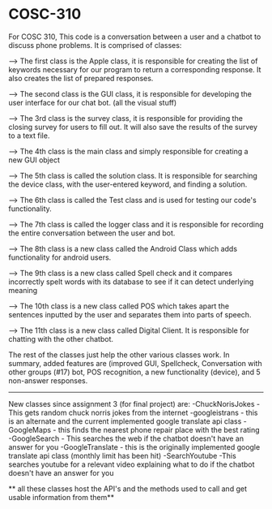 # COSC-310 
For COSC 310,
This code is a conversation between a user and a chatbot to discuss phone problems. It is comprised of classes:

--> The first class is the Apple class, it is responsible for creating the list of keywords necessary for our program to return a corresponding response. It also creates the list of prepared responses.

--> The second class is the GUI class, it is responsible for developing the user interface for our chat bot. (all the visual stuff)

--> The 3rd class is the survey class, it is responsible for providing the closing survey for users to fill out. It will also save the results of the survey to a text file.

--> The 4th class is the main class and simply responsible for creating a new GUI object

--> The 5th class is called the solution class. It is responsible for searching the device class, with the user-entered keyword, and finding a solution.

--> The 6th class is called the Test class and is used for testing our code's functionality.

--> The 7th class is called the logger class and it is responsible for recording the entire conversation between the user and bot.

--> The 8th class is a new class called the Android Class which adds functionality for android users.

--> The 9th class is a new class called Spell check and it compares incorrectly spelt words with its database to see if it can detect underlying meaning

--> The 10th class is a new class called POS which takes apart the sentences inputted by the user and separates them into parts of speech.

--> The 11th class is a new class called Digital Client. It is responsible for chatting with the other chatbot.

The rest of the classes just help the other various classes work. In summary, added features are (improved GUI, Spellcheck, Conversation with other groups (#17) bot, POS recognition, a new functionality (device), and 5 non-answer responses.


------------------------------------------------------
New classes since assignment 3 (for final project) are:
-ChuckNorisJokes - This gets random chuck norris jokes from the internet
-googleistrans - this is an alternate and the current implemented google translate api class
-GoogleMaps - this finds the nearest phone repair place with the best rating
-GoogleSearch - This searches the web if the chatbot doesn't have an answer for you
-GoogleTranslate - this is the originally implemented google translate api class (monthly limit has been hit)
-SearchYoutube -This searches youtube for a relevant video explaining what to do if the chatbot doesn't have an answer for you

** all these classes host the API's and the methods used to call and get usable information from them**